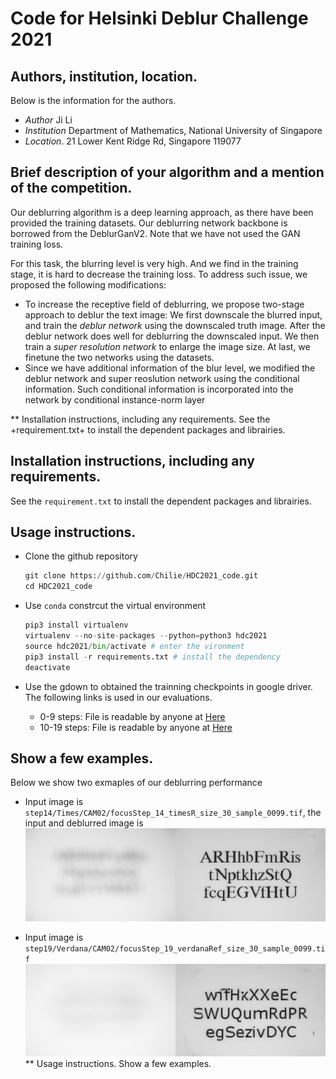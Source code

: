 # Code for Helsinki Deblur Challenge 2021
## Authors, institution, location.
Below is the information for the authors.
 + *Author*       Ji Li
 + *Institution*  Department of Mathematics, National University of Singapore
 + *Location*.    21 Lower Kent Ridge Rd, Singapore 119077    
## Brief description of your algorithm and a mention of the competition.
 Our deblurring algorithm is a deep learning approach, as there have been provided the training datasets. Our deblurring network backbone is borrowed from the DeblurGanV2. Note that we have not used the GAN training loss. 
 
 For this task, the blurring level is very high. And we find in the training stage, it is hard to decrease the training loss. To address such issue, we proposed the following modifications:
 + To increase the receptive field of deblurring, we propose two-stage approach to deblur the text image: We first downscale the blurred input, and train the *deblur network* using the downscaled truth image. After the deblur network does well for deblurring the downscaled input. We then train a *super resolution network* to enlarge the image size. At last, we finetune the two networks using the datasets.
 + Since we have additional information of the blur level, we modified the deblur network and super reoslution network using the conditional information. Such conditional information is incorporated into the network by conditional instance-norm layer

** Installation instructions, including any requirements.
See the +requirement.txt+ to install the dependent packages and librairies.
 ## Installation instructions, including any requirements.
See the ```requirement.txt``` to install the dependent packages and librairies.

 ## Usage instructions.
 + Clone the github repository
   
   ```python
   git clone https://github.com/Chilie/HDC2021_code.git
   cd HDC2021_code
   ```
 + Use ```conda```  constrcut the virtual environment
    ```python
    pip3 install virtualenv
    virtualenv --no-site-packages --python=python3 hdc2021
    source hdc2021/bin/activate # enter the vironment
    pip3 install -r requirements.txt # install the dependency 
    deactivate
    ```
 + Use the gdown to obtained the trainning checkpoints in google driver. The following links is used in our evaluations.

   +  0-9 steps: File is readable by anyone at [Here](https://drive.google.com/uc?id=1K6x7WjNfwmYscp8jFTV2hhn2ISkeHfJm&export=download)
   + 10-19 steps: File is readable by anyone at [Here](https://drive.google.com/uc?id=1yIc0KjZOzLG5rxftOH59aOCWErRQ06Au&export=download)

 ## Show a few examples.

Below we show two exmaples of our deblurring performance
 + Input image is `step14/Times/CAM02/focusStep_14_timesR_size_30_sample_0099.tif`, the input and deblurred image is
    ![Example 1](./examples/focusStep_14_timesR_size_30_sample_0099.png)

 + Input image is `step19/Verdana/CAM02/focusStep_19_verdanaRef_size_30_sample_0099.tif`
    ![Example 2](./examples/focusStep_19_verdanaRef_size_30_sample_0099.png)
** Usage instructions.
Show a few examples.

